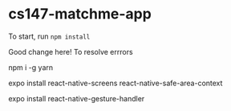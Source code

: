 # cs147-matchme-app

To start, run `npm install`

Good change here!
To resolve errrors

npm i -g yarn

expo install react-native-screens react-native-safe-area-context

expo install react-native-gesture-handler